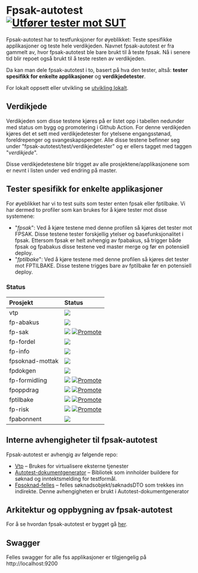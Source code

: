 # Fpsak-autotest [![Utfører tester mot SUT](https://github.com/navikt/fpsak-autotest/actions/workflows/trigger.yml/badge.svg?branch=master)](https://github.com/navikt/fpsak-autotest/actions/workflows/trigger.yml)
Fpsak-autotest har to testfunksjoner for øyeblikket: Teste spesifikke applikasjoner og teste hele verdikjeden. Navnet fpsak-autotest
er fra gammelt av, hvor fpsak-autotest ble bare brukt til å teste fpsak. Nå i senere tid blir repoet også brukt til å teste resten av verdikjeden.

Da kan man dele fpsak-autotest i to, basert på hva den tester, altså: **tester spesifikk for enkelte applikasjoner** og **verdikjedetester**.

For lokalt oppsett eller utvikling se [utvikling lokalt](docs/utvikleroppsett/README.md).

## Verdikjede 
Verdikjeden som disse testene kjøres på er listet opp i tabellen nedunder med status om bygg og promotering i Github Action. 
For denne verdikjeden kjøres det et sett med verdikjedetester for ytelsene engangsstønad, foreldrepenger og svangeskapspenger. 
Alle disse testene befinner seg under "fpsak-autotest/test/verdikjedetester" og er ellers tagget med taggen "_verdikjede_".

Disse verdikjedetestene blir trigget av alle prosjektene/applikasjonene som er nevnt i listen under ved endring på master.

## Tester spesifikk for enkelte applikasjoner
For øyeblikket har vi to test suits som tester enten fpsak eller fptilbake. Vi har dermed to profiler som kan brukes for å kjøre tester mot disse systemene:

* "_fpsak_": Ved å kjøre testene med denne profilen så kjøres det tester mot FPSAK. Disse testene tester forskjellig ytelser og basefunksjonalitet i fpsak. Ettersom fpsak er helt avhengig av fpabakus, så trigger både fpsak og fpabakus disse testene ved master merge og før en potensiell deploy.
* "_fptilbake_": Ved å kjøre testene med denne profilen så kjøres det tester mot FPTILBAKE. Disse testene trigges bare av fptilbake før en potensiell deploy. 


### Status
| Prosjekt        | Status                                                                                                                                                                                                                                                                                                                                         |
|:----------------|:-----------------------------------------------------------------------------------------------------------------------------------------------------------------------------------------------------------------------------------------------------------------------------------------------------------------------------------------------|
| vtp             | [![](https://github.com/navikt/vtp/workflows/Bygg%20og%20deploy/badge.svg)](https://github.com/navikt/vtp/actions?query=workflow%3A%22Bygg+og+deploy%22)                                                                                                                                                                                       |
| fp-abakus       | [![](https://github.com/navikt/fp-abakus/workflows/Bygg%20og%20deploy/badge.svg)](https://github.com/navikt/fp-abakus/actions?query=workflow%3A%22Bygg+og+deploy%22)                                                                                                                                                                           |
| fp-sak          | [![](https://github.com/navikt/fp-sak/actions/workflows/build.yml/badge.svg)](https://github.com/navikt/fp-sak/actions/workflows/build.yml) [![Promote](https://github.com/navikt/fp-sak/actions/workflows/promote.yml/badge.svg)](https://github.com/navikt/fp-sak/actions/workflows/promote.yml)                                                      |
| fp-fordel       | [![](https://github.com/navikt/fpfordel/actions/workflows/build.yml/badge.svg)](https://github.com/navikt/fpfordel/actions/workflows/build.yml)                                                                                                                                                                                                |
| fp-info         | [![](https://github.com/navikt/fpinfo/actions/workflows/build.yml/badge.svg)](https://github.com/navikt/fpinfo/actions/workflows/build.yml)                                                                                                                                                                                                    |
| fpsoknad-mottak | [![](https://github.com/navikt/fpsoknad-mottak/actions/workflows/build.yml/badge.svg)](https://github.com/navikt/fpsoknad-mottak/actions/workflows/build.yml)                                                                                                                                                                                  |
| fpdokgen        | [![](https://github.com/navikt/fp-dokgen/actions/workflows/build.yml/badge.svg)](https://github.com/navikt/fp-dokgen/actions/workflows/build.yml)                                                                                                                                                                                              |
| fp-formidling   | [![](https://github.com/navikt/fp-formidling/workflows/Bygg%20og%20deploy/badge.svg)](https://github.com/navikt/fp-formidling/actions?query=workflow%3A%22Bygg+og+deploy%22) [![Promote](https://github.com/navikt/fp-formidling/workflows/Promote/badge.svg)](https://github.com/navikt/fp-formidling/actions?query=workflow%3APromote)       |
| fpoppdrag       | [![](https://github.com/navikt/fpoppdrag/workflows/Bygg%20og%20deploy/badge.svg)](https://github.com/navikt/fpoppdrag/actions?query=workflow%3A%22Bygg+og+deploy%22) [![Promote](https://github.com/navikt/fpoppdrag/workflows/Promote/badge.svg)](https://github.com/navikt/fpoppdrag/actions?query=workflow%3APromote)                       |
| fptilbake       | [![](https://github.com/navikt/fptilbake/workflows/Bygg%20og%20deploy%20Fptilbake/badge.svg)](https://github.com/navikt/fptilbake/actions?query=workflow%3A%22Bygg+og+deploy+Fptilbake%22) [![Promote](https://github.com/navikt/fptilbake/workflows/Promote/badge.svg)](https://github.com/navikt/fptilbake/actions?query=workflow%3APromote) |
| fp-risk         | [![](https://github.com/navikt/fp-risk/workflows/Bygg%20og%20deploy/badge.svg)](https://github.com/navikt/fp-risk/actions?query=workflow%3A%22Bygg+og+deploy%22) [![Promote](https://github.com/navikt/fp-risk/workflows/Promote/badge.svg)](https://github.com/navikt/fp-risk/actions?query=workflow%3APromote)                               |
| fpabonnent         | [![](https://github.com/navikt/fpabonnent/actions/workflows/build.yml/badge.svg)](https://github.com/navikt/fpabonnent/actions/workflows/build.yml)                                                                                                                                                                                            |

## Interne avhengigheter til fpsak-autotest
Fpsak-autotest er avhengig av følgende repo:
* [Vtp](https://github.com/navikt/vtp) – Brukes for virtualisere eksterne tjenester
* [Autotest-dokumentgenerator](https://github.com/navikt/autotest-dokumentgenerator) – Bibliotek som innholder buildere for søknad og inntektsmelding for testformål.
* [Fpsoknad-felles](https://github.com/navikt/fpsoknad-felles) – felles søknadsobjekt/søknadsDTO som trekkes inn indirekte. Denne avhengigheten er brukt i Autotest-dokumentgenerator


## Arkitektur og oppbygning av fpsak-autotest
For å se hvordan fpsak-autotest er bygget gå [her](docs/arkitektur.md).

## Swagger
Felles swagger for alle fss applikasjoner er tilgjengelig på http://localhost:9200
